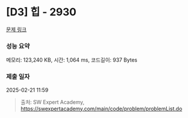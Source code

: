 # [D3] 힙 - 2930 

[문제 링크](https://swexpertacademy.com/main/code/problem/problemDetail.do?contestProbId=AV-Tj7ya3jYDFAXr) 

### 성능 요약

메모리: 123,240 KB, 시간: 1,064 ms, 코드길이: 937 Bytes

### 제출 일자

2025-02-21 11:59



> 출처: SW Expert Academy, https://swexpertacademy.com/main/code/problem/problemList.do